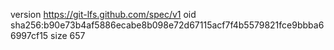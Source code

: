 version https://git-lfs.github.com/spec/v1
oid sha256:b90e73b4af5886ecabe8b098e72d67115acf7f4b5579821fce9bbba66997cf15
size 657
